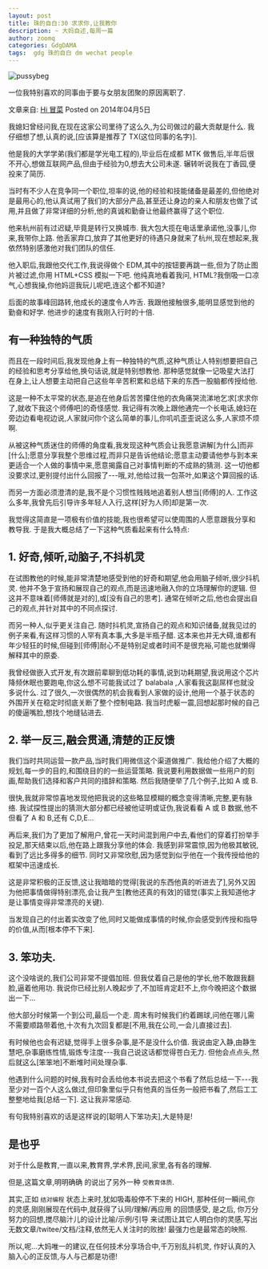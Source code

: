```yaml
---
layout: post
title: 珠的自白:30 求求你,让我教你
description: ~ 大妈自述,每周一篇
author: zoomq
categories: GdgDAMA
tags:  gdg 珠的自白 dm wechat people
---
```


![pussybeg](http://www.gurl.com/wp-content/uploads/2013/08/beg-gif.gif)


一位我特别喜欢的同事由于要与女朋友团聚的原因离职了. 


<!--more-->

文章来自: [Hi 冒菜](http://qiuyuexp.com/teach/) Posted on 2014年04月5日


我媳妇曾经问我,在现在这家公司里待了这么久,为公司做过的最大贡献是什么. 我仔细想了想,认真的说,[应该算是推荐了 TX(这位同事的名字)]. 

他是我的大学学弟(我们都是学光电工程的),毕业后在成都 MTK 做售后,半年后很不开心,想做互联网产品,但由于经验为0,想去大公司未遂. 辗转听说我在丁香园,便投来了简历. 

当时有不少人在竞争同一个职位,坦率的说,他的经验和技能储备是最差的,但他绝对是最用心的,他认真试用了我们的大部分产品,甚至还让身边的亲人和朋友也做了试用,并且做了非常详细的分析,他的真诚和勤奋让他最终赢得了这个职位. 

他来杭州前有过迟疑,毕竟是转行又换城市. 我大包大揽在电话里承诺他,没事儿,你来,我带你上路. 他丢家弃口,放弃了其他更好的待遇只身就来了杭州,现在想起来,我依然特别感激他对我们团队的信任. 

他入职后,我跟他交代工作,我说得做个 EDM,其中的按钮要再跳一些,但为了防止图片被过滤,你用 HTML+CSS 模拟一下吧. 他纯真地看着我问, HTML?我倒吸一口凉气,心想我操,你他妈逗我玩儿呢吧,连这个都不知道?

后面的故事峰回路转,他成长的速度令人咋舌. 我跟他接触很多,能明显感觉到他的勤奋和好学. 他进步的速度有我刚入行时的十倍. 

## 有一种独特的气质
而且在一段时间后,我发现他身上有一种独特的气质,这种气质让人特别想要把自己的经验和思考分享给他,换句话说,就是特别想教他. 那种感觉就像一记吸星大法打在身上,让人想要主动把自己这些年辛苦积累和总结下来的东西一股脑都传授给他. 

这是一种不太平常的状态,是追在他身后苦苦攥住他的衣角痛哭流涕地乞求[求求你了,就收下我这个师傅吧]的奇怪感觉. 我记得有次晚上跟他通完一个长电话,媳妇在旁边边看电视边说,人家就问你个这么简单的事儿,你叽叽歪歪说这么多,人家烦不烦啊. 

从被这种气质迷住的师傅的角度看,我发现这种气质会让我愿意讲解[为什么]而非[什么];愿意分享我整个思维过程,而非只是告诉他结论;愿意主动要请他参与到本来更适合一个人做的事情中来,愿意揭露自己对事情判断的不成熟的猜测. 这一切他都没要求过,更别提付出什么回报了---哦,对,他给过我一包茶叶,如果这个算回报的话. 

而另一方面必须澄清的是,我不是个习惯性贱贱地追着别人想当[师傅]的人. 工作这么多年,我曾先后引导许多年轻人入行,这样[好为人师]却是第一次. 

我觉得这简直是一项极有价值的技能,我也很希望可以使周围的人愿意跟我分享和教导我. 于是我大概总结了一下这种气质看起来有什么特点:

## 1. 好奇,倾听,动脑子,不抖机灵

在试图教他的时候,能非常清楚地感受到他的好奇和期望,他会用脑子倾听,很少抖机灵. 他并不急于宣扬和展现自己的观点,而是迅速地融入你的立场理解你的逻辑. 但这并不意味着[师傅就是对的],或[没有自己的思考]. 通常在倾听之后,他也会提出自己的观点,并针对其中的不同点探讨. 

而另一种人,似乎更关注自己. 随时抖机灵,宣扬自己的观点和知识储备,就我见过的例子来看,有这样习惯的人罕有真本事,大多是半瓶子醋. 这本来也并无大碍,谁都有年少轻狂的时候,但碰到[师傅]耐心不是特别足或者时间不是很充裕,可能也就懒得解释其中的原委. 

我曾经做嵌入式开发,有次跟前辈聊到低功耗的事情,说到功耗期望,我说用这个芯片降频休眠也要跑电,你这么想不可能我试过了 balabala ,人家看我这副屌样也就没多说什么. 过了很久,一次很偶然的机会我看到人家做的设计,他用一个基于状态的外围开关在稳定时彻底关断了整个控制电路. 我当时虎躯一震,回想起那时候的自己的傻逼嘴脸,想找个地缝钻进去. 

## 2. 举一反三,融会贯通,清楚的正反馈

我们当时共同运营一款产品,当时我们用微信这个渠道做推广. 我给他介绍了大概的规划,每一步的目的,和围绕目的的一些运营策略. 我说要利用数据做一些用户的刻画,帮助我们选择和客户共同的措辞和策略. 然后我随便举了几个例子,比如 A 或 B. 

很快,我就非常惊喜地发现他把我说的这些略显模糊的概念变得清晰,完整,更有脉络. 我试探性提出的猜测大部分都已经被他证明或证伪,我说看看 A 或 B 数据,他不但看了 A 和 B,还有 C,D,E... 

再后来,我们为了更加了解用户,曾花一天时间混到用户中去,看他们的穿着打扮举手投足,那天结束以后,他在路上跟我分享他的体会. 我感到非常震惊,因为他极其敏锐,看到了远比多得多的细节. 同时又非常欣慰,因为感觉到似乎他在一个我传授给他的框架中迅速成长. 

这是非常积极的正反馈,这让我暗暗的觉得[我说的东西他真的听进去了],另外又因为他把事情做得特别漂亮,会让我产生[教他还真的有效]的错觉(事实上我知道他才是让事情变得非常漂亮的关键). 

当发现自己的付出着实改变了他,同时又能做成事情的时候,你会感受到传授和指导的价值,从而[根本停不下来]. 

## 3. 笨功夫. 

这个没啥说的,我们公司非常不提倡加班. 但我仗着自己是他的学长,他不敢跟我翻脸,逼着他用功. 我说你已经比别人晚起步了,不加班肯定赶不上,你今晚把这个数据出一下... 

他大部分时候第一个到公司,最后一个走. 周末有时候我们约着踢球,问他在哪儿需不需要顺路带着他,十次有九次回复都是[不用,我在公司,一会儿直接过去]. 

有时候他也会有迟疑,觉得手上很多杂事,是不是没什么价值. 我说由定入静,由静生慧吧,杂事磨练性情,锻炼专注度---我自己说这话都觉得苍白无力. 但他会点点头,然后就这么[笨笨地]不断堆时间处理杂事. 

他遇到什么问题的时候,我有时会丢给他本书说去把这个书看了然后总结一下---我至少对一百个人这么做过,但印象里似乎只有他真的当任务一般把书看了,然后工工整整地给我[总结一下]. 这让我非常感动. 

有句我特别喜欢的话是这样说的[聪明人下笨功夫],大是特是!

## 是也乎

对于什么是教育,一直以来,教育界,学术界,民间,家里,各有各的理解.

但是,这篇文章,明明确确 的说出了另外一种 `受教育体质`.

其实,正如 `结对编程` 状态上来时,犹如吸毒般停不下来的 HIGH,
那种任何一瞬间,你的灵感,刚刚展现在代码中,就获得了认同/理解/再应用 的回馈感受,
是之后,
你万分努力的回想,搅尽脑汁儿的设计比喻/示例/引导 来试图让其它人明白你的灵感,写出无数文章/twitee/文档/注释,依然无人关注时的败挫!
最强力也是最常态的映照.

所以,呢...大妈唯一的建议,在任何技术分享场合中,千万别乱抖机灵,
作好认真的入脑入心的正反馈,与人与己都是功德!




